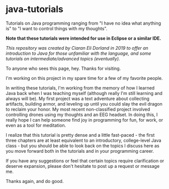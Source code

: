 # java-tutorials
Tutorials on Java programming ranging from "I have no idea what anything is" to "I want to control things with my thoughts".

**Note that these tutorials were intended for use in Eclipse or a similar IDE.**

*This repository was created by Ciaran Eli Dorland in 2019 to offer an introduction to Java for those unfamiliar with the language, and some tutorials on intermediate/advanced topics (eventually).*

To anyone who sees this page, hey. Thanks for visiting.

I'm working on this project in my spare time for a few of my favorite people.

In writing these tutorials, I'm working from the memory of how I learned Java back when I was teaching myself (although really I'm still learning and always will be). My first project was a text adventure about collecting artifacts, building armor, and leveling up until you could slay the evil dragon to reclaim your honor.
My most recent non-classified project involved controlling drones using my thoughts and an EEG headset.
In doing this, I really hope I can help someone find joy in programming for fun, for work, or even as a tool for meditation.

I realize that this tutorial is pretty dense and a little fast-paced - the first three chapters are at least equivalent to an introductory, college-level Java class - but you should be able to look back on the topics I discuss here as you move forward both in the tutorials and in your programming career.

If you have any suggestions or feel that certain topics require clarification or deserve expansion, please don't hesitate to post up a request or message me.

Thanks again, and do good.
